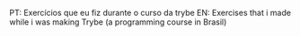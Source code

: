PT: Exercícios que eu fiz durante o curso da trybe
EN: Exercises that i made while i was making Trybe (a programming course in Brasil)
